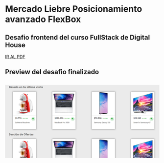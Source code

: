 # Mercado Liebre Posicionamiento avanzado FlexBox

## Desafio frontend del curso FullStack de Digital House

<a href="https://github.com/Kaiael24/Mercado_Liebre-Flexbox-Avanzado-/blob/master/Desafio/MercadoLiebre_IV.pdf">IR AL PDF</a>

<h2>Preview del desafio finalizado<h2>

<img src="https://github.com/Kaiael24/Mercado_Liebre-Flexbox-Avanzado-/blob/master/public/images/desafio.png">